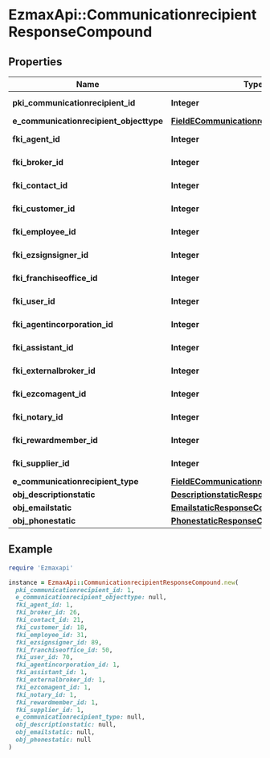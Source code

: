 # EzmaxApi::CommunicationrecipientResponseCompound

## Properties

| Name | Type | Description | Notes |
| ---- | ---- | ----------- | ----- |
| **pki_communicationrecipient_id** | **Integer** | The unique ID of the Communicationrecipient. |  |
| **e_communicationrecipient_objecttype** | [**FieldECommunicationrecipientObjecttype**](FieldECommunicationrecipientObjecttype.md) |  | [optional] |
| **fki_agent_id** | **Integer** | The unique ID of the Agent. | [optional] |
| **fki_broker_id** | **Integer** | The unique ID of the Broker. | [optional] |
| **fki_contact_id** | **Integer** | The unique ID of the Contact | [optional] |
| **fki_customer_id** | **Integer** | The unique ID of the Customer. | [optional] |
| **fki_employee_id** | **Integer** | The unique ID of the Employee. | [optional] |
| **fki_ezsignsigner_id** | **Integer** | The unique ID of the Ezsignsigner | [optional] |
| **fki_franchiseoffice_id** | **Integer** | The unique ID of the Franchisereoffice | [optional] |
| **fki_user_id** | **Integer** | The unique ID of the User | [optional] |
| **fki_agentincorporation_id** | **Integer** | The unique ID of the Agentincorporation. | [optional] |
| **fki_assistant_id** | **Integer** | The unique ID of the Assistant. | [optional] |
| **fki_externalbroker_id** | **Integer** | The unique ID of the Externalbroker. | [optional] |
| **fki_ezcomagent_id** | **Integer** | The unique ID of the Ezcomagent. | [optional] |
| **fki_notary_id** | **Integer** | The unique ID of the Notary. | [optional] |
| **fki_rewardmember_id** | **Integer** | The unique ID of the Rewardmember. | [optional] |
| **fki_supplier_id** | **Integer** | The unique ID of the Supplier. | [optional] |
| **e_communicationrecipient_type** | [**FieldECommunicationrecipientType**](FieldECommunicationrecipientType.md) |  |  |
| **obj_descriptionstatic** | [**DescriptionstaticResponseCompound**](DescriptionstaticResponseCompound.md) |  |  |
| **obj_emailstatic** | [**EmailstaticResponseCompound**](EmailstaticResponseCompound.md) |  | [optional] |
| **obj_phonestatic** | [**PhonestaticResponseCompound**](PhonestaticResponseCompound.md) |  | [optional] |

## Example

```ruby
require 'Ezmaxapi'

instance = EzmaxApi::CommunicationrecipientResponseCompound.new(
  pki_communicationrecipient_id: 1,
  e_communicationrecipient_objecttype: null,
  fki_agent_id: 1,
  fki_broker_id: 26,
  fki_contact_id: 21,
  fki_customer_id: 18,
  fki_employee_id: 31,
  fki_ezsignsigner_id: 89,
  fki_franchiseoffice_id: 50,
  fki_user_id: 70,
  fki_agentincorporation_id: 1,
  fki_assistant_id: 1,
  fki_externalbroker_id: 1,
  fki_ezcomagent_id: 1,
  fki_notary_id: 1,
  fki_rewardmember_id: 1,
  fki_supplier_id: 1,
  e_communicationrecipient_type: null,
  obj_descriptionstatic: null,
  obj_emailstatic: null,
  obj_phonestatic: null
)
```

